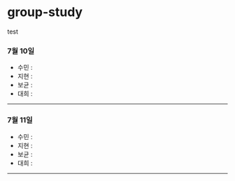 # group-study
test
### 7월 10일
- 수민 :
- 지현 :
- 보균 :
- 대희 :
---
### 7월 11일
- 수민 :
- 지현 :
- 보균 :
- 대희 :
---
